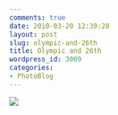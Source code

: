 ```yaml
---
comments: true
date: 2010-03-20 12:39:28
layout: post
slug: olympic-and-26th
title: Olympic and 26th
wordpress_id: 3009
categories:
- PhotoBlog
---
```


![](http://ryanfitzer.com/main/wp-content/uploads/2010/03/2010-03-19-at-19-00-32.jpg)
